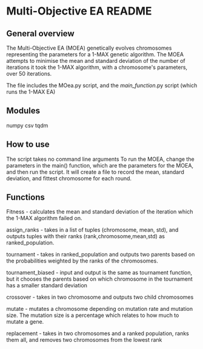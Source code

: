 # Multi-Objective EA README

## General overview

The Multi-Objective EA (MOEA) genetically evolves chromosomes representing the parameters for a 1-MAX genetic algorithm. The MOEA attempts to minimise the mean and standard deviation of the number of iterations it took the 1-MAX algorithm, with a chromosome's parameters, over 50 iterations.

The file includes the MOea.py script, and the _main_function_.py script (which runs the 1-MAX EA)


## Modules

numpy
csv
tqdm

## How to use

The script takes no command line arguments
To run the MOEA, change the parameters in the main() function, which are the parameters for the MOEA, and then run the script.
It will create a file to record the mean, standard deviation, and fittest chromosome for each round.

## Functions

Fitness - calculates the mean and standard deviation of the iteration which the 1-MAX algorithm failed on.

assign_ranks - takes in a list of tuples (chromosome, mean, std), and outputs tuples with their ranks (rank,chromosome,mean,std) as ranked_population.

tournament - takes in ranked_population and outputs two parents based on the probabilities weighted by the ranks of the chromosomes.

tournament_biased - input and output is the same as tournament function, but it chooses the parents based on which chromosome in the tournament has a smaller standard deviation

crossover - takes in two chromosome and outputs two child chromosomes 

mutate - mutates a chromosome depending on mutation rate and mutation size. The mutation size is a percentage which relates to how much to mutate a gene.

replacement - takes in two chromosomes and a ranked population, ranks them all, and removes two chromosomes from the lowest rank


